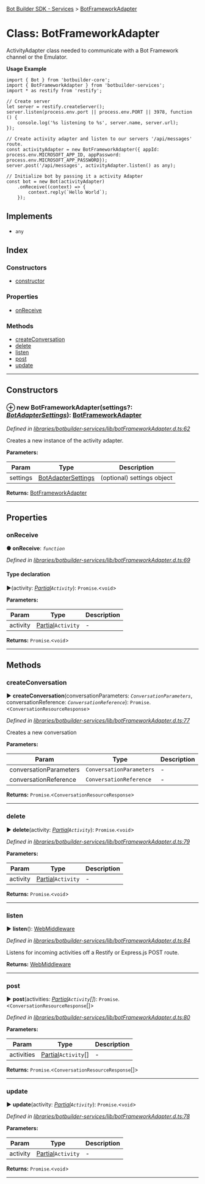 [Bot Builder SDK - Services](../README.md) > [BotFrameworkAdapter](../classes/botbuilder_services.botframeworkadapter.md)



# Class: BotFrameworkAdapter


ActivityAdapter class needed to communicate with a Bot Framework channel or the Emulator.

**Usage Example**

    import { Bot } from 'botbuilder-core';
    import { BotFrameworkAdapter } from 'botbuilder-services';
    import * as restify from 'restify';

    // Create server
    let server = restify.createServer();
    server.listen(process.env.port || process.env.PORT || 3978, function () {
        console.log('%s listening to %s', server.name, server.url);
    });

    // Create activity adapter and listen to our servers '/api/messages' route.
    const activityAdapter = new BotFrameworkAdapter({ appId: process.env.MICROSOFT_APP_ID, appPassword: process.env.MICROSOFT_APP_PASSWORD});
    server.post('/api/messages', activityAdapter.listen() as any);

    // Initialize bot by passing it a activity Adapter
    const bot = new Bot(activityAdapter)
        .onReceive((context) => {
            context.reply(`Hello World`);
        });

## Implements

* `any`

## Index

### Constructors

* [constructor](botbuilder_services.botframeworkadapter.md#constructor)


### Properties

* [onReceive](botbuilder_services.botframeworkadapter.md#onreceive)


### Methods

* [createConversation](botbuilder_services.botframeworkadapter.md#createconversation)
* [delete](botbuilder_services.botframeworkadapter.md#delete)
* [listen](botbuilder_services.botframeworkadapter.md#listen)
* [post](botbuilder_services.botframeworkadapter.md#post)
* [update](botbuilder_services.botframeworkadapter.md#update)



---
## Constructors
<a id="constructor"></a>


### ⊕ **new BotFrameworkAdapter**(settings?: *[BotAdapterSettings](../interfaces/botbuilder_services.botadaptersettings.md)*): [BotFrameworkAdapter](botbuilder_services.botframeworkadapter.md)


*Defined in [libraries/botbuilder-services/lib/botFrameworkAdapter.d.ts:62](https://github.com/Microsoft/botbuilder-js/blob/5422076/libraries/botbuilder-services/lib/botFrameworkAdapter.d.ts#L62)*



Creates a new instance of the activity adapter.


**Parameters:**

| Param | Type | Description |
| ------ | ------ | ------ |
| settings | [BotAdapterSettings](../interfaces/botbuilder_services.botadaptersettings.md)   |  (optional) settings object |





**Returns:** [BotFrameworkAdapter](botbuilder_services.botframeworkadapter.md)

---


## Properties
<a id="onreceive"></a>

###  onReceive

**●  onReceive**:  *`function`* 

*Defined in [libraries/botbuilder-services/lib/botFrameworkAdapter.d.ts:69](https://github.com/Microsoft/botbuilder-js/blob/5422076/libraries/botbuilder-services/lib/botFrameworkAdapter.d.ts#L69)*


#### Type declaration
►(activity: *[Partial]()`Activity`*): `Promise`.<`void`>



**Parameters:**

| Param | Type | Description |
| ------ | ------ | ------ |
| activity | [Partial]()`Activity`   |  - |





**Returns:** `Promise`.<`void`>






___


## Methods
<a id="createconversation"></a>

###  createConversation

► **createConversation**(conversationParameters: *`ConversationParameters`*, conversationReference: *`ConversationReference`*): `Promise`.<`ConversationResourceResponse`>



*Defined in [libraries/botbuilder-services/lib/botFrameworkAdapter.d.ts:77](https://github.com/Microsoft/botbuilder-js/blob/5422076/libraries/botbuilder-services/lib/botFrameworkAdapter.d.ts#L77)*



Creates a new conversation


**Parameters:**

| Param | Type | Description |
| ------ | ------ | ------ |
| conversationParameters | `ConversationParameters`   |  - |
| conversationReference | `ConversationReference`   |  - |





**Returns:** `Promise`.<`ConversationResourceResponse`>







___

<a id="delete"></a>

###  delete

► **delete**(activity: *[Partial]()`Activity`*): `Promise`.<`void`>



*Defined in [libraries/botbuilder-services/lib/botFrameworkAdapter.d.ts:79](https://github.com/Microsoft/botbuilder-js/blob/5422076/libraries/botbuilder-services/lib/botFrameworkAdapter.d.ts#L79)*



**Parameters:**

| Param | Type | Description |
| ------ | ------ | ------ |
| activity | [Partial]()`Activity`   |  - |





**Returns:** `Promise`.<`void`>





___

<a id="listen"></a>

###  listen

► **listen**(): [WebMiddleware](../interfaces/botbuilder_services.webmiddleware.md)



*Defined in [libraries/botbuilder-services/lib/botFrameworkAdapter.d.ts:84](https://github.com/Microsoft/botbuilder-js/blob/5422076/libraries/botbuilder-services/lib/botFrameworkAdapter.d.ts#L84)*



Listens for incoming activities off a Restify or Express.js POST route.




**Returns:** [WebMiddleware](../interfaces/botbuilder_services.webmiddleware.md)





___

<a id="post"></a>

###  post

► **post**(activities: *[Partial]()`Activity`[]*): `Promise`.<`ConversationResourceResponse`[]>



*Defined in [libraries/botbuilder-services/lib/botFrameworkAdapter.d.ts:80](https://github.com/Microsoft/botbuilder-js/blob/5422076/libraries/botbuilder-services/lib/botFrameworkAdapter.d.ts#L80)*



**Parameters:**

| Param | Type | Description |
| ------ | ------ | ------ |
| activities | [Partial]()`Activity`[]   |  - |





**Returns:** `Promise`.<`ConversationResourceResponse`[]>





___

<a id="update"></a>

###  update

► **update**(activity: *[Partial]()`Activity`*): `Promise`.<`void`>



*Defined in [libraries/botbuilder-services/lib/botFrameworkAdapter.d.ts:78](https://github.com/Microsoft/botbuilder-js/blob/5422076/libraries/botbuilder-services/lib/botFrameworkAdapter.d.ts#L78)*



**Parameters:**

| Param | Type | Description |
| ------ | ------ | ------ |
| activity | [Partial]()`Activity`   |  - |





**Returns:** `Promise`.<`void`>





___


